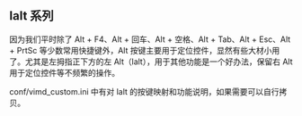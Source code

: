 ## lalt 系列

因为我们平时除了 Alt + F4、Alt + 回车、Alt + 空格、Alt + Tab、Alt + Esc、Alt + PrtSc 等少数常用快捷键外，Alt 按键主要用于定位控件，显然有些大材小用了。尤其是左拇指正下方的左 Alt（lalt），用于其他功能是一个好办法，保留右 Alt 用于定位控件等不频繁的操作。

conf/vimd_custom.ini 中有对 lalt 的按键映射和功能说明，如果需要可以自行拷贝。

